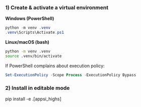 
### 1) Create & activate a virtual environment

**Windows (PowerShell)**

```powershell
python -m venv .venv
.venv\Scripts\Activate.ps1
```

**Linux/macOS (bash)**

```bash
python -m venv .venv
source .venv/bin/activate
```

If PowerShell complains about execution policy:

```powershell
Set-ExecutionPolicy -Scope Process -ExecutionPolicy Bypass
```

### 2) Install in editable mode

pip install -e .[appsi_highs]
